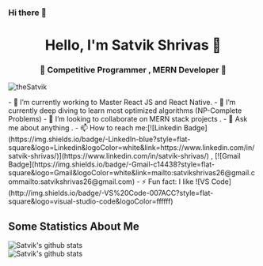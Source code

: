 ### Hi there 👋
<h1 align="center"> Hello, I'm Satvik Shrivas 👋</h1>
<h3 align="center">🚀 Competitive Programmer , MERN Developer 🚀</h3>
<p align="left"> <img src="https://komarev.com/ghpvc/?username=theSatvik" alt="theSatvik" /> </p>
- 🔭 I’m currently working to Master React JS and React Native.   
- 🌱 I’m currently deep diving to learn most optimized algorithms (NP-Complete Problems)
- 👯 I’m looking to collaborate on MERN stack projects . 
- 💬 Ask me about anything . 
- 📫 How to reach me:[![Linkedin Badge](https://img.shields.io/badge/-LinkedIn-blue?style=flat-square&logo=Linkedin&logoColor=white&link=https://www.linkedin.com/in/satvik-shrivas/)](https://www.linkedin.com/in/satvik-shrivas/) 
, [![Gmail Badge](https://img.shields.io/badge/-Gmail-c14438?style=flat-square&logo=Gmail&logoColor=white&link=mailto:satvikshrivas26@gmail.commailto:satvikshrivas26@gmail.com)
- ⚡ Fun fact: I like ![VS Code](http://img.shields.io/badge/-VS%20Code-007ACC?style=flat-square&logo=visual-studio-code&logoColor=ffffff)

## Some Statistics About Me
![Satvik's github stats](https://github-readme-stats.vercel.app/api?username=theSatvik&&show_icons=true&title_color=ffffff&icon_color=bb2acf&text_color=daf7dc&bg_color=151515)<br>
![Satvik's github stats](https://github-readme-stats.vercel.app/api?username=theSatvik&include_all_commits=true&count_private=true&show_owner=true&show_icons=true&theme=merko)<br>

